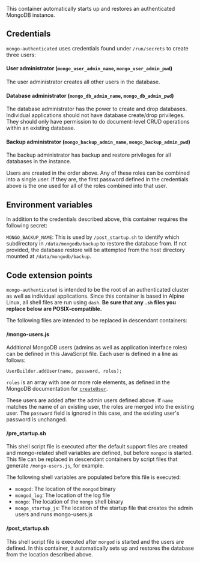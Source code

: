 This container automatically starts up and restores an authenticated MongoDB instance.

## Credentials

`mongo-authenticated` uses credentials found under `/run/secrets` to create three users:

#### User administrator (`mongo_user_admin_name`, `mongo_user_admin_pwd`)

The user administrator creates all other users in the database.
	
#### Database administrator (`mongo_db_admin_name`, `mongo_db_admin_pwd`)

The database administrator has the power to create and drop databases. Individual applications should not have database create/drop privileges. They should only have permission to do document-level CRUD operations within an existing database.
	
#### Backup administrator (`mongo_backup_admin_name`, `mongo_backup_admin_pwd`)

The backup administrator has backup and restore privileges for all databases in the instance.

Users are created in the order above. Any of these roles can be combined into a single user. If they are, the first password defined in the credentials above is the one used for all of the roles combined into that user.

## Environment variables

In addition to the credentials described above, this container requires the following secret:

`MONGO_BACKUP_NAME`: This is used by `/post_startup.sh` to identify which subdirectory in `/data/mongodb/backup` to restore the database from. If not provided, the database restore will be attempted from the host directory mounted at `/data/mongodb/backup`.

## Code extension points

`mongo-authenticated` is intended to be the root of an authenticated cluster as well as individual applications. Since this container is based in Alpine Linux, all shell files are run using `dash`. **Be sure that any `.sh` files you replace below are POSIX-compatible.**

The following files are intended to be replaced in descendant containers:

#### /mongo-users.js

Additional MongoDB users (admins as well as application interface roles) can be defined in this JavaScript file. Each user is defined in a line as follows:

```
UserBuilder.addUser(name, password, roles);
```

`roles` is an array with one or more role elements, as defined in the MongoDB documentation for [`createUser`](https://docs.mongodb.com/manual/reference/command/createUser/#roles).

These users are added after the admin users defined above. If `name` matches the name of an existing user, the roles are merged into the existing user. The `password` field is ignored in this case, and the existing user's password is unchanged.

#### /pre_startup.sh

This shell script file is executed after the default support files are created and mongo-related shell variables are defined, but before `mongod` is started. This file can be replaced in descendant containers by script files that generate `/mongo-users.js`, for example.

The following shell variables are populated before this file is executed:

* `mongod`: The location of the `mongod` binary
* `mongod_log`: The location of the log file
* `mongo`: The location of the `mongo` shell binary
* `mongo_startup_js`: The location of the startup file that creates the admin users and runs mongo-users.js

#### /post_startup.sh

This shell script file is executed after `mongod` is started and the users are defined. In this container, it automatically sets up and restores the database from the location described above.
